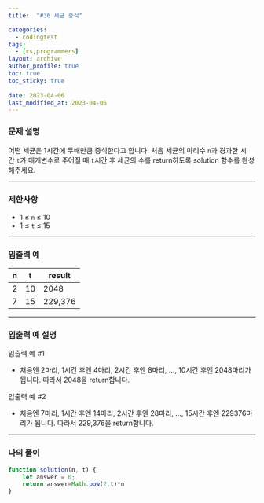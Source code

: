 ```yaml
---
title:  "#36 세균 증식"

categories:
  - codingtest
tags:
  - [cs,programmers]
layout: archive
author_profile: true
toc: true
toc_sticky: true
 
date: 2023-04-06
last_modified_at: 2023-04-06
---
```


### 문제 설명

어떤 세균은 1시간에 두배만큼 증식한다고 합니다. 처음 세균의 마리수 `n`과 경과한 시간 `t`가 매개변수로 주어질 때 `t`시간 후 세균의 수를 return하도록 solution 함수를 완성해주세요.

---

### 제한사항

- 1 ≤ `n` ≤ 10
- 1 ≤ `t` ≤ 15

---

### 입출력 예

| n | t | result |
| --- | --- | --- |
| 2 | 10 | 2048 |
| 7 | 15 | 229,376 |

---

### 입출력 예 설명

입출력 예 #1

- 처음엔 2마리, 1시간 후엔 4마리, 2시간 후엔 8마리, ..., 10시간 후엔 2048마리가 됩니다. 따라서 2048을 return합니다.

입출력 예 #2

- 처음엔 7마리, 1시간 후엔 14마리, 2시간 후엔 28마리, ..., 15시간 후엔 229376마리가 됩니다. 따라서 229,376을 return합니다.

---

### 나의 풀이

```jsx
function solution(n, t) {
    let answer = 0;
    return answer=Math.pow(2,t)*n
}
```
